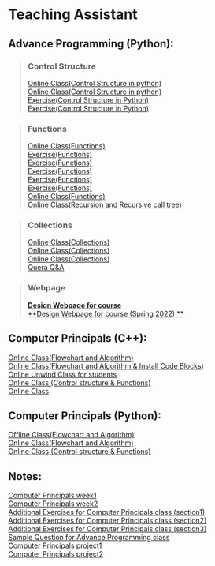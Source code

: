 # Teaching Assistant

## Advance Programming (Python):
> ### Control Structure
> [Online Class(Control Structure in python)](https://drive.google.com/file/d/1W0H2Pz7DgdY88j4WgnnEuEf7Ou_26EhU/view)\
> [Online Class(Control Structure in python)](https://drive.google.com/drive/folders/14yG7g3Hh0T3K3LT-Y14LPDHrb3NvBn2h)\
> [Exercise(Control Structure in Python)](https://drive.google.com/file/d/1NpNSXf79JP2UluEGXPbaU4Psi6oDRqic/view?usp=sharing)\
> [Exercise(Control Structure in Python)](https://drive.google.com/file/d/1wYHe7_IuPjpwbgK4mSmInP360y8KIPzR/view?usp=sharing)

> ### Functions
> [Online Class(Functions)](https://drive.google.com/file/d/14CJRxRdbTz9z9dEqRDl1je9out81ozZ7/view)\
> [Exercise(Functions)](https://drive.google.com/file/d/1U7G6SK57v3qs-VSMiXLq_inZ1QKYXmnt/view?usp=sharing)\
> [Exercise(Functions)](https://drive.google.com/file/d/1_19F9oJOpltuIPDmy9TwYBNqZkr2EW60/view?usp=sharing)\
> [Exercise(Functions)](https://drive.google.com/file/d/1BmVDg8fvmtXc-W2hsQvCRcrLeo2STzfj/view?usp=sharing)\
> [Exercise(Functions)](https://drive.google.com/file/d/1LEjz0j-AFeayJT7EobGbz6-1IMW35oln/view?usp=sharing)\
> [Exercise(Functions)](https://drive.google.com/file/d/1HkbCI5wB84ceZV7zDAMTGrptSFeWoEn8/view?usp=sharing)\
> [Online Class(Functions)](https://drive.google.com/file/d/1NYfV-Q2H3KRy09lBhziliL0PajECU7qV/view?usp=sharing)\
> [Online Class(Recursion and Recursive call tree)](https://drive.google.com/file/d/1rFYh0oMfcSv14N-ZKFOYSfUWash5EVTq/view?usp=sharing)

> ### Collections
> [Online Class(Collections)](https://drive.google.com/file/d/1kA6CEvPzynlpeDuZlbe2Nf0wwWxK9lNb/view?usp=sharing)\
> [Online Class(Collections)](https://drive.google.com/file/d/15eAgAIQBNFXJigFEPsUgbm-lF2rImttS/view)\
> [Online Class(Collections)](https://drive.google.com/drive/folders/1b9eoVr2WWxfT_Bgp2iLoYkKgvhaQ6qIj)\
> [Quera Q&A](https://drive.google.com/file/d/1WdpVm8Dn5XqyrQHEnuSWUWxkR5YzVpqe/view)

> ### Webpage
> [**Design Webpage for course**](https://sadegh28.github.io/AP1400-1/)\
> [**Design Webpage for course (Spring 2022) **](https://sadegh28.github.io/AP1400-2/)

## Computer Principals (C++):
[Online Class(Flowchart and Algorithm)](https://drive.google.com/file/d/1Hqccv6KOlos1n4VqC2eD_2o0xpSVuqLb/view?usp=sharing)\
[Online Class(Flowchart and Algorithm & Install Code Blocks)](https://drive.google.com/file/d/1LPZ-zi7o_XmIQdmMom1Q_L2E_WPQrrje/view?usp=sharing)\
[Online Unwind Class for students](https://mega.nz/file/cs0G0LgQ#j1PWiP_3latG7n1rJB9hc1dL8veYEusucwqnVMQlPWw)\
[Online Class (Control structure & Functions)](https://mega.nz/file/sxliVI6a#shXZ1dc8WxBMYGvD9wm3wUweOvWY952VnM6Zc98jZYI)\
[Online Class](https://drive.google.com/file/d/14pjI18Mt1GE_BzbwQL-7mmdEMmRec5Ds/view?usp=sharing)


## Computer Principals (Python):
[Offline Class(Flowchart and Algorithm)](https://drive.google.com/file/d/1Hqccv6KOlos1n4VqC2eD_2o0xpSVuqLb/view?usp=sharing)\
[Online Class(Flowchart and Algorithm)](https://drive.google.com/file/d/1ZbdT5Ghd-OLdqdCRdOfk9J7OLMwRJpmW/view?usp=sharing)\
[Online Class (Control structure & Functions)](https://mega.nz/file/t1skUK6Z#EDVLlvelzqIBny5fyRLGbsX_B3t5NOUf_FWulRqrh8A)


## Notes:
[Computer Principals week1](https://drive.google.com/file/d/1MW424nq5BNaO8rCjp4os1w7vDhyPZZ_1/view?usp=sharing)\
[Computer Principals week2](https://drive.google.com/file/d/10tzVk5uSfefNT63ZNiyhiyvueyU-7w5g/view?usp=sharing)\
[Additional Exercises for Computer Principals class (section1)](https://drive.google.com/file/d/1KRlWDkTg4EYykA_Ee3x186AKhvw2sROQ/view?usp=sharing)\
[Additional Exercises for Computer Principals class (section2)](https://drive.google.com/file/d/15eK81jF6m2QTZPv7r6v3X5Nk4IJgqYy7/view?usp=sharing)\
[Additional Exercises for Computer Principals class (section3)](https://drive.google.com/file/d/19BU0aZaEWkP5pjjGsVoFB3Z8KwokgkIC/view?usp=sharing)\
[Sample Question for Advance Programming class](https://drive.google.com/file/d/1uwZ9qCRyyeWYHeKffIBVcy6_6VGIZqrg/view?usp=sharing)\
[Computer Principals project1](https://drive.google.com/file/d/142ZNtDMWemlDw7LlUn02psvQlC9lVQ_d/view?usp=sharing)\
[Computer Principals project2](https://drive.google.com/file/d/1QYvq9AZ9k2fge4oiw7VFKgtj1S7pBCx8/view?usp=sharing)







